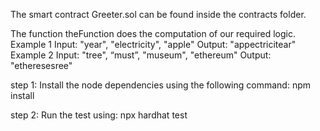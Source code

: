 The smart contract Greeter.sol can be found inside the contracts folder.

The function theFunction does the computation of our required logic.
Example 1
Input: "year", "electricity", "apple"
Output: "appectricitear"
Example 2
Input: "tree", “must”, "museum", "ethereum"
Output: "etheresesree"


step 1: Install the node dependencies using the following command: npm install

step 2: Run the test using: npx hardhat test
